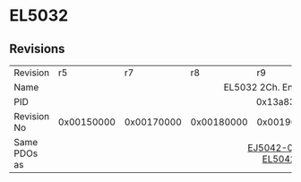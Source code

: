 # EL5032

## Revisions
<table>
<tr>
<td>Revision</td>
<td>r5</td>
<td>r7</td>
<td>r8</td>
<td>r9</td>
<td>r10</td>
<td>r11</td>
<td>r12</td>
</tr>
<tr>
<td>Name</td>
<td colspan=7 align="center">EL5032 2Ch. EnDat Encoder</td>
</tr>
<tr>
<td>PID</td>
<td colspan=7 align="center">0x13a83052</td>
</tr>
<tr>
<td>Revision No</td>
<td>0x00150000</td>
<td>0x00170000</td>
<td>0x00180000</td>
<td>0x00190000</td>
<td>0x001a0000</td>
<td>0x001b0000</td>
<td>0x001c0000</td>
</tr>
<tr>
<td>Same PDOs as</td>
<td colspan=2 align="center"></td>
<td colspan=3 align="center"><a href="EJ5042-0010.md">EJ5042-0010 r0</a><br/><a href="EL5042.md">EL5042 r0</a></td>
<td colspan=2 align="center"></td>
</tr>
</table>
